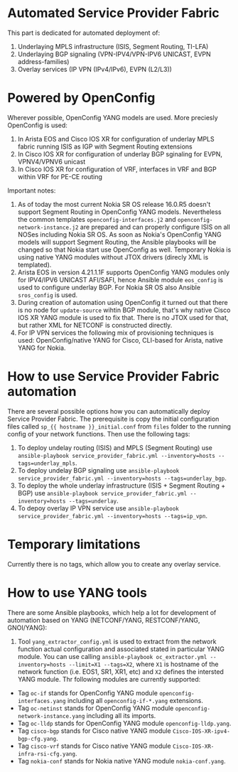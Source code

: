 # Automated Service Provider Fabric

This part is dedicated for automated deployment of:
1) Underlaying MPLS infrastructure (ISIS, Segment Routing, TI-LFA)
2) Underlaying BGP signaling (VPN-IPV4/VPN-IPV6 UNICAST, EVPN address-families)
3) Overlay services (IP VPN (IPv4/IPv6), EVPN (L2/L3))

# Powered by OpenConfig

Wherever possible, OpenConfig YANG models are used. More preciesly OpenConfig is used:
1) In Arista EOS and Cisco IOS XR for configuration of underlay MPLS fabric running ISIS as IGP with Segment Routing extensions
2) In Cisco IOS XR for configuration of underlay BGP sginaling for EVPN, VPNV4/VPNV6 unicast
3) In Cisco IOS XR for configuration of VRF, interfaces in VRF and BGP within VRF for PE-CE routing

Important notes:
1) As of today the most current Nokia SR OS release 16.0.R5 doesn't support Segment Routing in OpenConfig YANG models. Nevertheless the common templates `openconfig-interfaces.j2` and `openconfig-network-instance.j2` are prepared and can properly configure ISIS on all NOSes including Nokia SR OS. As soon as Nokia's OpenConfig YANG models will support Segment Routing, the Ansible playbooks will be changed so that Nokia start use OpenConfig as well. Temporary Nokia is using native YANG modules without JTOX drivers (direcly XML is templated).
2) Arista EOS in version 4.21.1.1F supports OpenConfig YANG modules only for IPV4/IPV6 UNICAST AFI/SAFI, hence Ansible module `eos_config` is used to configure underlay BGP. For Nokia SR OS also Ansible `sros_config` is used.
3) During creation of automation using OpenConfig it turned out that there is no node for `update-source` wihtin BGP module, that's why native Cisco IOS XR YANG module is used to fix that. There is no JTOX used for that, but rather XML for NETCONF is constructed directly.
4) For IP VPN services the following mix of provisioning techniques is used: OpenConfig/native YANG for Cisco, CLI-based for Arista, native YANG for Nokia.

# How to use Service Provider Fabric automation

There are several possible options how you can automatically deploy Service Provider Fabric. The prerequisite is copy the initial configuration files called `sp_{{ hostname }}_initial.conf` from `files` folder to the running config of your network functions. Then use the following tags:
1) To deploy undelay routing (ISIS) and MPLS (Segment Routing) use `ansible-playbook service_provider_fabric.yml --inventory=hosts --tags=underlay_mpls`.
2) To deploy undelay BGP signaling use `ansible-playbook service_provider_fabric.yml --inventory=hosts --tags=underlay_bgp`.
3) To deploy the whole underlay infrastructure (ISIS + Segment Routing + BGP) use `ansible-playbook service_provider_fabric.yml --inventory=hosts --tags=underlay`.
4) To depoy overlay IP VPN service use `ansible-playbook service_provider_fabric.yml --inventory=hosts --tags=ip_vpn`.

# Temporary limitations

Currently there is no tags, which allow you to create any overlay service.

# How to use YANG tools

There are some Ansible playbooks, which help a lot for development of automation based on YANG (NETCONF/YANG, RESTCONF/YANG, GNOI/YANG):
1) Tool `yang_extractor_config.yml` is used to extract from the network function actual configuration and associated stated in particular YANG module. You can use calling `ansible-playbook oc_extractor.yml --inventory=hosts --limit=X1 --tags=X2`, where `X1` is hostname of the network function (i.e. EOS1, SR1, XR1, etc) and `X2` defines the intersted YANG module. Thr following modules are currently supported:
- Tag `oc-if` stands for OpenConfig YANG module `openconfig-interfaces.yang` including all `openconfig-if-*.yang` extensions.
- Tag `oc-netinst` stands for OpenConfig YANG module `openconfig-network-instance.yang` including all its imports.
- Tag `oc-lldp` stands for OpenConfig YANG module `openconfig-lldp.yang`.
- Tag `cisco-bgp` stands for Cisco native YANG module `Cisco-IOS-XR-ipv4-bgp-cfg.yang`.
- Tag `cisco-vrf` stands for Cisco native YANG module `Cisco-IOS-XR-infra-rsi-cfg.yang`.
- Tag `nokia-conf` stands for Nokia native YANG module `nokia-conf.yang`.
